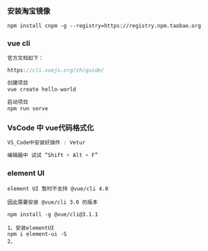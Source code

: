 ### 安装淘宝镜像

```
npm install cnpm -g --registry=https://registry.npm.taobao.org
```

### vue cli

```js
官方文档如下：

https://cli.vuejs.org/zh/guide/

创建项目
vue create hello-world

启动项目
npm run serve

```

### VsCode 中 vue代码格式化 

```javascript
VS_Code中安装好插件 : Vetur

编辑器中 试试 “Shift + Alt + F”
```

### element UI

```
element UI 暂时不支持 @vue/cli 4.0

因此需要安装 @vue/cli 3.0 的版本

npm install -g @vue/cli@3.1.1

1、安装elementUI
npm i element-ui -S
2、
```





